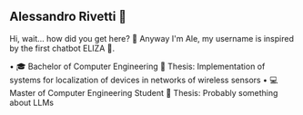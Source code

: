 ## Alessandro Rivetti 👾

<!--
**Aleliza/Aleliza** is a ✨ _special_ ✨ repository because its `README.md` (this file) appears on your GitHub profile.

Here are some ideas to get you started:

- 🔭 I’m currently working on ...
- 🌱 I’m currently learning ...
- 👯 I’m looking to collaborate on ...
- 🤔 I’m looking for help with ...
- 💬 Ask me about ...
- 📫 How to reach me: ...
- 😄 Pronouns: ...
- ⚡ Fun fact: ...
-->
Hi, wait... how did you get here? 🤔 
Anyway I'm Ale, my username is inspired by the first chatbot ELIZA 🤖.

• 🎓 Bachelor of Computer Engineering
         📕 Thesis: Implementation of systems for localization of devices in networks of wireless sensors 
• 💻 Master of Computer Engineering Student
         📕 Thesis: Probably something about LLMs 
